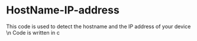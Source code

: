 # HostName-IP-address
This code is used to detect the hostname and the IP address of your device \n
Code is written in c
